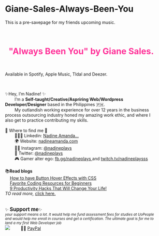 # Giane-Sales-Always-Been-You
<p>This is a  pre-savepage for my friends upcoming music.</p>
<br><h1 style="color:ff3399;text-align:center;"> "Always Been You" by Giane Sales.</h1>
<br><p> Available in Spotify, Apple Music, TIdal and Deezer.</p>

<br><br>
 ✨Hey, I’m Nadine! ✨<br>
&nbsp; &nbsp; &nbsp; &nbsp; I’m a <b>Self-taught/Creative/Aspriring Web/Wordpress Developer/Designer</b> based in the Philippines 🇵🇭.<br>
&nbsp; &nbsp; &nbsp; &nbsp; My outlandish working experience for over 12 years in the business process outsourcing industry honed my amazing work ethic, and where I also get to practice contributing my skills.
<br><br>
📍 Where to find me 📍 <br>
&nbsp; &nbsp; &nbsp; &nbsp; 👩🏻‍💻 Linkedin: <a href="https://linkedin.com/in/nadine-amanda-ortega"> Nadine Amanda... </a><br>
&nbsp; &nbsp; &nbsp; &nbsp; 🌍 Website: <a href="http://nadineamanda.com">nadineamanda.com </a><br>
&nbsp; &nbsp; &nbsp; &nbsp; 🤳🏻 Instagram: <a href="https://instagram.com/nadineplays"> @nadineplays </a><br>
&nbsp; &nbsp; &nbsp; &nbsp; 🐣 Twitter: <a href="https://twitter.com/nadineplays"> @nadineplays </a><br>
&nbsp; &nbsp; &nbsp; &nbsp; 🎮 Gamer alter ego: <a href="https://facebook.com/gaming/nadineplays">fb.gg/nadineplays </a> and <a href="https://twitch.tv/nadineplaysss">twitch.tv/nadineplaysss</a>
<br><br>
📚<b>Read blogs</b><br>
&nbsp; &nbsp; <a href="http://www.nadineamanda.com/how-to-have-button-hover-effects-with-css/"> How to have Button Hover Effects with CSS </a><br>
&nbsp; &nbsp; <a href="http://www.nadineamanda.com/favorite-coding-resources-for-beginners-nadineamanda-com/"> Favorite Coding Resources for Beginners </a><br>
&nbsp; &nbsp; <a href="http://www.nadineamanda.com/9-productivity-hacks-that-will-change-your-life/"> 9 Productivity Hacks That Will Change Your Life! </a><br>
<i>TO read more,</i>  <a href="http://www.nadineamanda.com/blog/"> click here. </a><br>
<br><br>
✨<b><big> Support me</b></big>✨<br>
<i><small>your support means a lot. It would help me fund assessment fees for studies at UoPeople and would help me enroll in courses and get a certification. The ultimate goal is for me to land a my first Web Developer job</i></small><br>
<a href="https://www.buymeacoffee.com/nadineamanda"><img src="https://img.buymeacoffee.com/button-api/?text=Buy me a coffee&emoji=&slug=nadineamanda&button_colour=BD5FFF&font_colour=ffffff&font_family=Lato&outline_colour=000000&coffee_colour=FFDD00"></a>
&nbsp; &nbsp; &nbsp; &nbsp; 👋🏼 <a href="https://paypal.com/nadineamanduh"> PayPal </a><br><br>

